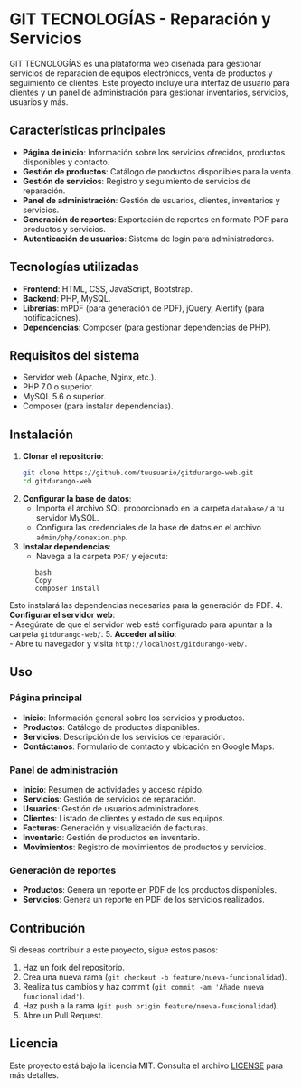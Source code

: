 # GIT TECNOLOGÍAS - Reparación y Servicios

GIT TECNOLOGÍAS es una plataforma web diseñada para gestionar servicios de reparación de equipos electrónicos, venta de productos y seguimiento de clientes. Este proyecto incluye una interfaz de usuario para clientes y un panel de administración para gestionar inventarios, servicios, usuarios y más.

## Características principales

- **Página de inicio**: Información sobre los servicios ofrecidos, productos disponibles y contacto.
- **Gestión de productos**: Catálogo de productos disponibles para la venta.
- **Gestión de servicios**: Registro y seguimiento de servicios de reparación.
- **Panel de administración**: Gestión de usuarios, clientes, inventarios y servicios.
- **Generación de reportes**: Exportación de reportes en formato PDF para productos y servicios.
- **Autenticación de usuarios**: Sistema de login para administradores.

## Tecnologías utilizadas

- **Frontend**: HTML, CSS, JavaScript, Bootstrap.
- **Backend**: PHP, MySQL.
- **Librerías**: mPDF (para generación de PDF), jQuery, Alertify (para notificaciones).
- **Dependencias**: Composer (para gestionar dependencias de PHP).

## Requisitos del sistema

- Servidor web (Apache, Nginx, etc.).
- PHP 7.0 o superior.
- MySQL 5.6 o superior.
- Composer (para instalar dependencias).

## Instalación

1. **Clonar el repositorio**:
   ```bash
   git clone https://github.com/tuusuario/gitdurango-web.git
   cd gitdurango-web
2.  **Configurar la base de datos**:    
    -   Importa el archivo SQL proporcionado en la carpeta  `database/`  a tu servidor MySQL.        
    -   Configura las credenciales de la base de datos en el archivo  `admin/php/conexion.php`.        
3.  **Instalar dependencias**: 
    -   Navega a la carpeta  `PDF/`  y ejecuta:  
     ```   
        bash       
        Copy        
        composer install      
   Esto instalará las dependencias necesarias para la generación de PDF.
4.  **Configurar el servidor web**:    
    -   Asegúrate de que el servidor web esté configurado para apuntar a la carpeta  `gitdurango-web/`.
5.  **Acceder al sitio**:    
    -   Abre tu navegador y visita  `http://localhost/gitdurango-web/`.
## Uso
### Página principal
-   **Inicio**: Información general sobre los servicios y productos.   
-   **Productos**: Catálogo de productos disponibles.   
-   **Servicios**: Descripción de los servicios de reparación.    
-   **Contáctanos**: Formulario de contacto y ubicación en Google Maps.
### Panel de administración
-   **Inicio**: Resumen de actividades y acceso rápido.   
-   **Servicios**: Gestión de servicios de reparación.    
-   **Usuarios**: Gestión de usuarios administradores.    
-   **Clientes**: Listado de clientes y estado de sus equipos.  
-   **Facturas**: Generación y visualización de facturas.  
-   **Inventario**: Gestión de productos en inventario. 
-   **Movimientos**: Registro de movimientos de productos y servicios.
### Generación de reportes
-   **Productos**: Genera un reporte en PDF de los productos disponibles.    
-   **Servicios**: Genera un reporte en PDF de los servicios realizados.
## Contribución
Si deseas contribuir a este proyecto, sigue estos pasos:
1.  Haz un fork del repositorio.    
2.  Crea una nueva rama (`git checkout -b feature/nueva-funcionalidad`).    
3.  Realiza tus cambios y haz commit (`git commit -am 'Añade nueva funcionalidad'`).   
4.  Haz push a la rama (`git push origin feature/nueva-funcionalidad`).  
5.  Abre un Pull Request.
## Licencia
Este proyecto está bajo la licencia MIT. Consulta el archivo  [LICENSE](https://license/)  para más detalles.
